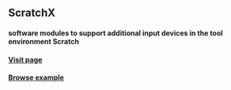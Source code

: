 ## ScratchX 
#### software modules to support additional input devices in the tool environment Scratch

#### [Visit page](https://arm923i.github.io/scratch-devices-extensions/)

#### [Browse example](http://scratchx.org/?url=https://arm923i.github.io/scratch-devices-extensions/res/main_wheel.sbx)